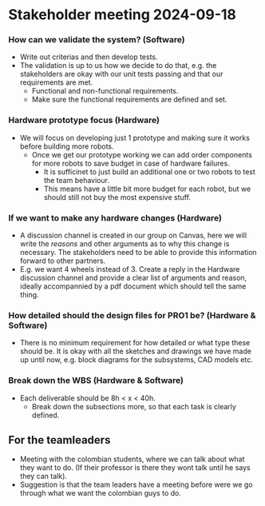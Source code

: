 # Stakeholder meeting 2024-09-18

### How can we validate the system? (Software)
- Write out criterias and then develop tests.
- The validation is up to us how we decide to do that, e.g. the stakeholders are okay with our unit tests passing and that our requirements are met.
    - Functional and non-functional requirements.
    - Make sure the functional requirements are defined and set.

### Hardware prototype focus (Hardware)
- We will focus on developing just 1 prototype and making sure it works before building more robots.
    - Once we get our prototype working we can add order components for more robots to save budget in case of hardware failures.
        - It is sufficinet to just build an additional one or two robots to test the team behaviour.
        - This means have a little bit more budget for each robot, but we should still not buy the most expensive stuff.

### If we want to make any hardware changes (Hardware)
- A discussion channel is created in our group on Canvas, here we will write the *reasons* and other arguments as to why this change is necessary. The stakeholders need to be able to provide this information forward to other partners.
- E.g. we want 4 wheels instead of 3. Create a reply in the Hardware discussion channel and provide a clear list of arguments and reason, ideally accompannied by a pdf document which should tell the same thing.

### How detailed should the design files for PRO1 be? (Hardware & Software)
- There is no minimum requirement for how detailed or what type these should be. It is okay with all the sketches and drawings we have made up until now, e.g. block diagrams for the subsystems, CAD models etc.

### Break down the WBS (Hardware & Software)
- Each deliverable should be 8h < x < 40h. 
    - Break down the subsections more, so that each task is clearly defined.

## For the teamleaders
- Meeting with the colombian students, where we can talk about what they want to do. (If their professor is there they wont talk until he says they can talk).
- Suggestion is that the team leaders have a meeting before were we go through what we want the colombian guys to do.
